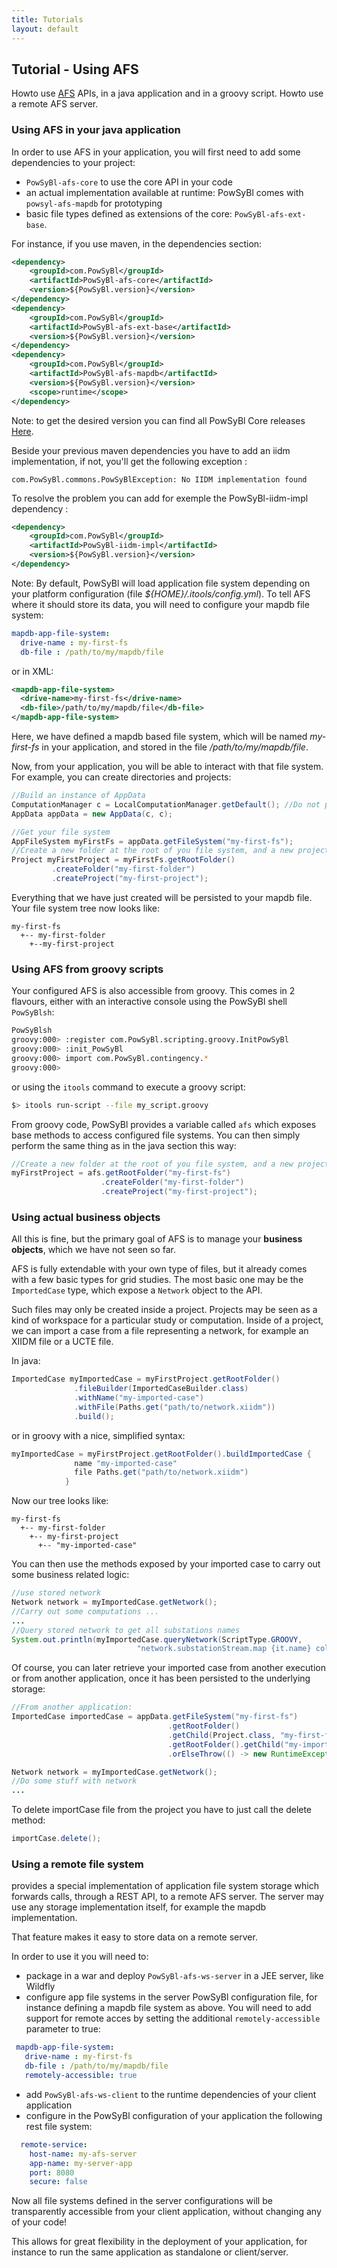 ```yaml
---
title: Tutorials
layout: default
---
```


## Tutorial - Using AFS

Howto use [AFS](https://github.com/powsybl/powsybl-core/tree/master/afs) APIs, in a java application and in a groovy script. Howto use a remote AFS server.

### Using AFS in your java application

In order to use AFS in your application, you will first need to add some dependencies to your project:
 - `PowSyBl-afs-core` to use the core API in your code
 - an actual implementation available at runtime: PowSyBl comes with `powsyl-afs-mapdb` for prototyping
 - basic file types defined as extensions of the core: `PowSyBl-afs-ext-base`.
 
For instance, if you use maven, in the dependencies section:
```xml
<dependency>
    <groupId>com.PowSyBl</groupId>
    <artifactId>PowSyBl-afs-core</artifactId>
    <version>${PowSyBl.version}</version>
</dependency>
<dependency>
    <groupId>com.PowSyBl</groupId>
    <artifactId>PowSyBl-afs-ext-base</artifactId>
    <version>${PowSyBl.version}</version>
</dependency>
<dependency>
    <groupId>com.PowSyBl</groupId>
    <artifactId>PowSyBl-afs-mapdb</artifactId>
    <version>${PowSyBl.version}</version>
    <scope>runtime</scope>
</dependency>
```

Note: to get the desired version  you can find all PowSyBl Core releases [Here]("https://github.com/PowSyBl/PowSyBl-core/releases").

Beside your previous maven dependencies you have to add an iidm implementation, if not, you'll
get the following exception : 
```
com.PowSyBl.commons.PowSyBlException: No IIDM implementation found
```
To resolve the problem you can add for exemple the PowSyBl-iidm-impl dependency :
```xml
<dependency>
    <groupId>com.PowSyBl</groupId>
    <artifactId>PowSyBl-iidm-impl</artifactId>
    <version>${PowSyBl.version}</version>
</dependency>
```
Note: 
By default, PowSyBl will load application file system depending on your platform configuration (file *${HOME}/.itools/config.yml*). To tell AFS where it should store its data, you will need to configure your mapdb file system:
```yml
mapdb-app-file-system:
  drive-name : my-first-fs
  db-file : /path/to/my/mapdb/file
```
or in XML:
```xml
<mapdb-app-file-system>
  <drive-name>my-first-fs</drive-name>
  <db-file>/path/to/my/mapdb/file</db-file>
</mapdb-app-file-system>
```

Here, we have defined a mapdb based file system, which will be named *my-first-fs* in your application, and stored in the file */path/to/my/mapdb/file*.

Now, from your application, you will be able to interact with that file system. For example, you can create directories and projects:
```java
//Build an instance of AppData
ComputationManager c = LocalComputationManager.getDefault(); //Do not pay attention to this part
AppData appData = new AppData(c, c);

//Get your file system
AppFileSystem myFirstFs = appData.getFileSystem("my-first-fs");
//Create a new folder at the root of you file system, and a new project in that folder.
Project myFirstProject = myFirstFs.getRootFolder()
         .createFolder("my-first-folder")
         .createProject("my-first-project");
```

Everything that we have just created will be persisted to your mapdb file. Your file system tree now looks like:
```
my-first-fs
  +-- my-first-folder
    +--my-first-project
```

### Using AFS from groovy scripts

Your configured AFS is also accessible from groovy. This comes in 2 flavours, either with an interactive console using the PowSyBl shell `PowSyBlsh`:
```bash
PowSyBlsh
groovy:000> :register com.PowSyBl.scripting.groovy.InitPowSyBl
groovy:000> :init_PowSyBl
groovy:000> import com.PowSyBl.contingency.*
groovy:000>
```

or using the `itools` command to execute a groovy script:
```bash
$> itools run-script --file my_script.groovy
```

From groovy code, PowSyBl provides a variable called `afs` which exposes base methods to access configured file systems. You can then simply perform the same thing as in the java section this way:
```groovy
//Create a new folder at the root of you file system, and a new project in that folder.
myFirstProject = afs.getRootFolder("my-first-fs")
                    .createFolder("my-first-folder")
                    .createProject("my-first-project");
```


### Using actual business objects

All this is fine, but the primary goal of AFS is to manage your **business objects**, which we have not seen so far.

AFS is fully extendable with your own type of files, but it already comes with a few basic types for grid studies. The most basic one may be the `ImportedCase` type, which expose a `Network` object to the API.

Such files may only be created inside a project. Projects may be seen as a kind of workspace for a particular study or computation. Inside of a project, we can import a case from a file representing a network, for example an XIIDM file or a UCTE file.

In java:
```java
ImportedCase myImportedCase = myFirstProject.getRootFolder()
              .fileBuilder(ImportedCaseBuilder.class)
              .withName("my-imported-case")
              .withFile(Paths.get("path/to/network.xiidm"))
              .build();
```

or in groovy with a nice, simplified syntax:
```groovy
myImportedCase = myFirstProject.getRootFolder().buildImportedCase {
              name "my-imported-case"
              file Paths.get("path/to/network.xiidm")
            }
```

Now our tree looks like:
```
my-first-fs
  +-- my-first-folder
    +-- my-first-project
      +-- "my-imported-case"
```

You can then use the methods exposed by your imported case to carry out some business related logic:

```java
//use stored network
Network network = myImportedCase.getNetwork();
//Carry out some computations ...
...
//Query stored network to get all substations names
System.out.println(myImportedCase.queryNetwork(ScriptType.GROOVY,
                            "network.substationStream.map {it.name} collect()"))
```

Of course, you can later retrieve your imported case from another execution or from another application, once it has been persisted to the underlying storage:
```java
//From another application:
ImportedCase importedCase = appData.getFileSystem("my-first-fs")
                                   .getRootFolder()
                                   .getChild(Project.class, "my-first-folder/my-first-project").get()
                                   .getRootFolder().getChild("my-imported-case")
                                   .orElseThrow(() -> new RuntimeException("Not found"));

Network network = myImportedCase.getNetwork();
//Do some stuff with network
...
```

To delete importCase file from the project  you have to just call the delete method:
```java
importCase.delete();
```

### Using a remote file system

 provides a special implementation of application file system storage which forwards calls, through a REST API, to a remote AFS server. The server may use any storage implementation itself, for example the mapdb implementation.

That feature makes it easy to store data on a remote server.

In order to use it you will need to:
 - package in a war and deploy `PowSyBl-afs-ws-server` in a JEE server, like Wildfly
 - configure app file systems in the server PowSyBl configuration file, for instance defining a mapdb file system as above. You will need to add support for remote acces by setting the additional `remotely-accessible` parameter to true:
 ```yml
  mapdb-app-file-system:
    drive-name : my-first-fs
    db-file : /path/to/my/mapdb/file
    remotely-accessible: true
 ```
 - add `PowSyBl-afs-ws-client` to the runtime dependencies of your client application
 - configure in the PowSyBl configuration of your application the following rest file system:
```yml
  remote-service:
    host-name: my-afs-server
    app-name: my-server-app
    port: 8080
    secure: false
```

Now all file systems defined in the server configurations will be transparently accessible from your client application, without changing any of your code!

This allows for great flexibility in the deployment of your application, for instance to run the same application as standalone or client/server.







